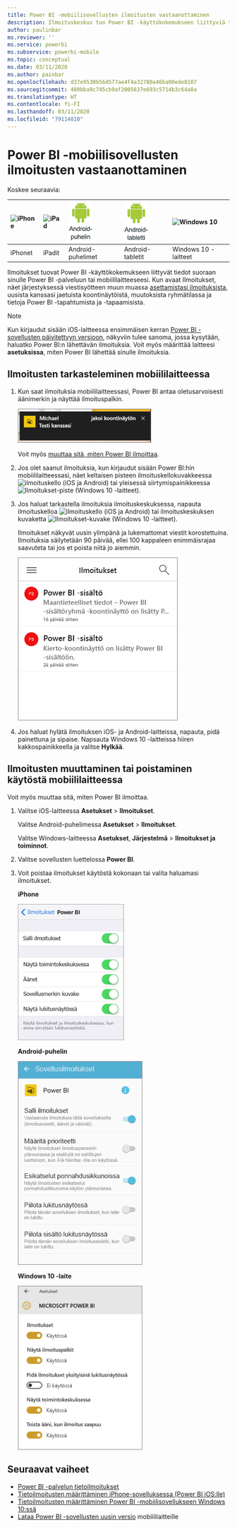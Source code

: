```yaml
---
title: Power BI -mobiilisovellusten ilmoitusten vastaanottaminen
description: Ilmoituskeskus tuo Power BI -käyttökokemukseen liittyviä tietoja mobiililaitteeseesi.
author: paulinbar
ms.reviewer: ''
ms.service: powerbi
ms.subservice: powerbi-mobile
ms.topic: conceptual
ms.date: 03/11/2020
ms.author: painbar
ms.openlocfilehash: d37e9530b56d577ae4f4a32780a46ba00ede8107
ms.sourcegitcommit: 480bba9c745cb9af2005637e693c5714b3c64a8a
ms.translationtype: HT
ms.contentlocale: fi-FI
ms.lasthandoff: 03/11/2020
ms.locfileid: "79114810"
---
```

# <a name="get-notifications-in-the-power-bi-mobile-apps"></a>Power BI -mobiilisovellusten ilmoitusten vastaanottaminen
Koskee seuraavia:

| ![iPhone](./media/mobile-apps-notification-center/iphone-logo-50-px.png) | ![iPad](./media/mobile-apps-notification-center/ipad-logo-50-px.png) | ![Android-puhelin](./media/mobile-apps-notification-center/android-phone-logo-50-px.png) | ![Android-tabletti](./media/mobile-apps-notification-center/android-tablet-logo-50-px.png) | ![Windows 10](./media/mobile-apps-notification-center/win-10-logo-50-px.png) |
|:--- |:--- |:--- |:--- |:--- |
| iPhonet |iPadit |Android-puhelimet |Android-tabletit |Windows 10 -laitteet |

Ilmoitukset tuovat Power BI -käyttökokemukseen liittyvät tiedot suoraan sinulle Power BI -palveluun tai mobiililaitteeseesi. Kun avaat Ilmoitukset, näet järjestyksessä viestisyötteen muun muassa [asettamistasi ilmoituksista](mobile-set-data-alerts-in-the-mobile-apps.md), uusista kanssasi jaetuista koontinäytöistä, muutoksista ryhmätilassa ja tietoja Power BI -tapahtumista ja -tapaamisista.

> [!NOTE]
> Kun kirjaudut sisään iOS-laitteessa ensimmäisen kerran [Power BI -sovellusten päivitettyyn versioon](https://powerbi.microsoft.com/mobile/), näkyviin tulee sanoma, jossa kysytään, haluatko Power BI:n lähettävän ilmoituksia. Voit myös määrittää laitteesi **asetuksissa**, miten Power BI lähettää sinulle ilmoituksia. 
> 
> 

## <a name="view-notifications-on-your-mobile-device"></a>Ilmoitusten tarkasteleminen mobiililaitteessa
1. Kun saat ilmoituksia mobiililaitteessasi, Power BI antaa oletusarvoisesti äänimerkin ja näyttää ilmoituspalkin.
   
   ![Ilmoituspalkki](./media/mobile-apps-notification-center/power-bi-mobile-notification-banner.png)
   

   Voit myös [muuttaa sitä, miten Power BI ilmoittaa](mobile-apps-notification-center.md#change-or-turn-off-notifications-on-your-mobile-device).
2. Jos olet saanut ilmoituksia, kun kirjaudut sisään Power BI:hin mobiililaitteessasi, näet keltaisen pisteen ilmoituskellokuvakkeessa ![ilmoituskello](./media/mobile-apps-notification-center/powerbi-alert-tile-notification-icon.png) (iOS ja Android) tai yleisessä siirtymispainikkeessa ![Ilmoitukset-piste](./media/mobile-apps-notification-center/power-bi-iphone-alert-global-nav-button.png) (Windows 10 -laitteet). 

3. Jos haluat tarkastella ilmoituksia ilmoituskeskuksessa, napauta ilmoituskelloa ![ilmoituskello](./media/mobile-apps-notification-center/powerbi-alert-tile-notification-icon.png) (iOS ja Android) tai ilmoituskeskuksen kuvaketta ![Ilmoitukset-kuvake](./media/mobile-apps-notification-center/power-bi-windows-10-notification-icon.png) (Windows 10 -laitteet).
   
    Ilmoitukset näkyvät uusin ylimpänä ja lukemattomat viestit korostettuina. Ilmoituksia säilytetään 90 päivää, ellei 100 kappaleen enimmäisrajaa saavuteta tai jos et poista niitä jo aiemmin.
   
   ![iOS:n Ilmoitukset-luettelo](./media/mobile-apps-notification-center/power-bi-iphone-notifications-list.png)
4. Jos haluat hylätä ilmoituksen iOS- ja Android-laitteissa, napauta, pidä painettuna ja sipaise. Napsauta Windows 10 -laitteissa hiiren kakkospainikkeella ja valitse **Hylkää**.

## <a name="change-or-turn-off-notifications-on-your-mobile-device"></a>Ilmoitusten muuttaminen tai poistaminen käytöstä mobiililaitteessa
Voit myös muuttaa sitä, miten Power BI ilmoittaa.

1. Valitse iOS-laitteessa **Asetukset** > **Ilmoitukset**. 
   
    Valitse Android-puhelimessa **Asetukset** > **Ilmoitukset**.
   
    Valitse Windows-laitteessa **Asetukset**, **Järjestelmä** > **Ilmoitukset ja toiminnot**.
2. Valitse sovellusten luettelossa **Power BI**. 
3. Voit poistaa ilmoitukset käytöstä kokonaan tai valita haluamasi ilmoitukset.
   
    **iPhone**
   
    ![Valitse ilmoitukset.](./media/mobile-apps-notification-center/power-bi-notifications-iphone-settings.png)
   
    **Android-puhelin**
   
    ![Valitse ilmoitukset.](./media/mobile-apps-notification-center/power-bi-notifications-android-settings.png)

    **Windows 10 -laite**

    ![Valitse ilmoitukset.](./media/mobile-apps-notification-center/power-bi-notifications-windows10-settings.png)

## <a name="next-steps"></a>Seuraavat vaiheet
* [Power BI -palvelun tietoilmoitukset](../../service-set-data-alerts.md)
* [Tietoilmoitusten määrittäminen iPhone-sovelluksessa (Power BI iOS:lle)](mobile-set-data-alerts-in-the-mobile-apps.md)
* [Tietoilmoitusten määrittäminen Power BI -mobiilisovellukseen Windows 10:ssä](mobile-set-data-alerts-in-the-mobile-apps.md)
* [Lataa Power BI -sovellusten uusin versio](https://powerbi.microsoft.com/mobile/) mobiililaitteille

